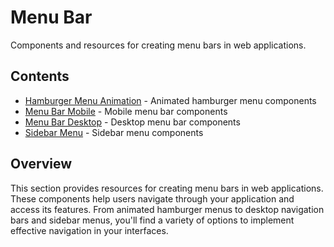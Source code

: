 # Menu Bar

Components and resources for creating menu bars in web applications.

## Contents

- [Hamburger Menu Animation](hamburger-menu-animation.md) - Animated hamburger menu components
- [Menu Bar Mobile](menu-bar-mobile.md) - Mobile menu bar components
- [Menu Bar Desktop](menu-bar-desktop.md) - Desktop menu bar components
- [Sidebar Menu](sidebar-menu.md) - Sidebar menu components

## Overview

This section provides resources for creating menu bars in web applications. These components help users navigate through your application and access its features. From animated hamburger menus to desktop navigation bars and sidebar menus, you'll find a variety of options to implement effective navigation in your interfaces. 